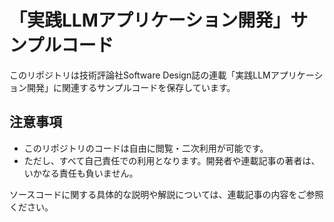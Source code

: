 # 「実践LLMアプリケーション開発」サンプルコード

このリポジトリは技術評論社Software Design誌の連載「実践LLMアプリケーション開発」に関連するサンプルコードを保存しています。

## 注意事項

- このリポジトリのコードは自由に閲覧・二次利用が可能です。
- ただし、すべて自己責任での利用となります。開発者や連載記事の著者は、いかなる責任も負いません。

ソースコードに関する具体的な説明や解説については、連載記事の内容をご参照ください。